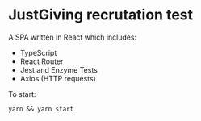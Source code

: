 # JustGiving recrutation test

 A SPA written in React which includes:
 * TypeScript
 * React Router
 * Jest and Enzyme Tests
 * Axios (HTTP requests) 
 
To start:
```
yarn && yarn start
```
 
 